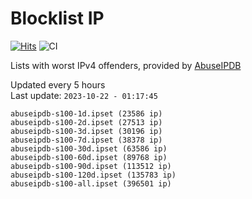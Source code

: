 # Blocklist IP

[![Hits](https://hits.seeyoufarm.com/api/count/incr/badge.svg?url=https%3A%2F%2Fgithub.com%2Fborestad%2Fblocklist-ip%2F&count_bg=%2379C83D&title_bg=%23555555&icon=&icon_color=%23E7E7E7&title=hits&edge_flat=false)](https://hits.seeyoufarm.com)  ![CI](https://img.shields.io/github/workflow/status/borestad/blocklist-ip/CI?style=flat-square)

Lists with worst IPv4 offenders, provided by [AbuseIPDB](https://www.abuseipdb.com/)

<!-- FOOTER-PLACEHOLDER -->
Updated every 5 hours<br>
Last update: `2023-10-22 - 01:17:45`
```
abuseipdb-s100-1d.ipset (23586 ip)
abuseipdb-s100-2d.ipset (27513 ip)
abuseipdb-s100-3d.ipset (30196 ip)
abuseipdb-s100-7d.ipset (38378 ip)
abuseipdb-s100-30d.ipset (63586 ip)
abuseipdb-s100-60d.ipset (89768 ip)
abuseipdb-s100-90d.ipset (113512 ip)
abuseipdb-s100-120d.ipset (135783 ip)
abuseipdb-s100-all.ipset (396501 ip)
```
